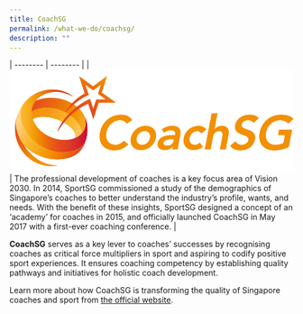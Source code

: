 ```yaml
---
title: CoachSG
permalink: /what-we-do/coachsg/
description: ""
---
```


| -------- | -------- | 
| ![](/images/Support/Coache's%20Corner/CoachSG%20Logo%20Full%20Color%20(1).png)  | The professional development of coaches is a key focus area of Vision 2030. In 2014, SportSG commissioned a study of the demographics of Singapore’s coaches to better understand the industry’s profile, wants, and needs. With the benefit of these insights, SportSG designed a concept of an ‘academy’ for coaches in 2015, and officially launched CoachSG in May 2017 with a first-ever coaching conference.  | 

**CoachSG** serves as a key lever to coaches’ successes by recognising coaches as critical force multipliers in sport and aspiring to codify positive sport experiences. It ensures coaching competency by establishing quality pathways and initiatives for holistic coach development. 

Learn more about how CoachSG is transforming the quality of Singapore coaches and sport from [the official website](https://coachsg.sportsingapore.gov.sg/).